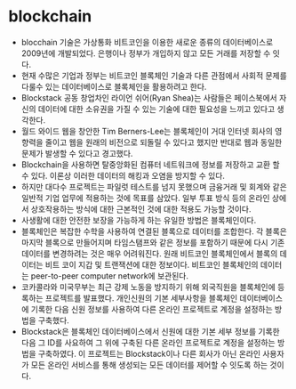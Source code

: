 # blockchain
- blocchain 기술은 가상통화 비트코인을 이용한 새로운 종류의 데이터베이스로 2009년에 개발되었다. 은행이나 정부가 개입하지 않고 모든 거래를 저장할 수 잇다.
- 현재 수많은 기업과 정부는 비트코인 블록체인 기술과 다른 관점에서 사회적 문제를 다룰수 있는 데이터베이스로 블록체인을 활용하려고 한다.
- Blockstack 공동 창업차인 라이언 쉬어(Ryan Shea)는 사람들은 페이스북에서 자신의 데이터에 대한 소유권을 가질 수 있는 기술에 대한 필요성을 느끼고 있다고 생각한다.
- 월드 와이드 웹을 창안한 Tim Berners-Lee는 블록체인이 거대 인터넷 회사의 영향력을 줄이고 웹을 원래의 비전으로 되돌릴 수 있다고 했지만 반대로 웹과 동일한 문제가 발생할 수 있다고 경고했다.
- Blockchain을 사용하면 탈중앙화된 컴퓨터 네트워크에 정보를 저장하고 교환 할 수 있다. 이론상 이러한 데이터의 해킹과 오염을 방지할 수 있다.
- 하지만 대다수 프로젝트는 파일럿 테스트를 넘지 못했으며 금융거래 및 회계와 같은 일반적 기업 업무에 적용하는 것에 목표를 삼았다. 일부 투표 방식 등의 온라인 상에서 상호작용하는 방식에 대한 근본적인 것에 대한 적용도 가능할 것이다.
- 사생활에 대한 안전한 보장을 가능하게 하는 유일한 방법은 블록체인이다.
- 블록체인은 복잡한 수학을 사용하여 연결된 블록으로 데이터를 조합한다. 각 블록은 마지막 블록으로 만들어지며 타임스탬프와 같은 정보를 포함하기 때문에 다시 기존 데이터를 변경하려는 것은 매우 어려워진다. 원래 비트코인 블록체인에서 블록의 데이터는 비트 코이 지갑 및 트랜잭션에 대한 정보이다. 비트코인 블록체인의 데이터는 peer-to-peer computer network에 보관된다.
- 코카콜라와 미국무부는 최근 강제 노동을 방지하기 위해 외국직원을 블록체인에 등록하는 프로젝트를 발표했다. 개인신원의 기본 세부사항을 블록체인 데이터베이스에 기록한 다음 신원 정보를 사용하여 다른 온라인 프로젝트로 계정을 설정하는 방법을 구축했다.
- Blockstack은 블록체인 데이터베이스에서 신원에 대한 기본 세부 정보를 기록한 다음 그 ID를 사요하여 그 위에 구축된 다른 온라인 프로젝트로 계정을 설정하는 방법을 구축하였다. 이 프로젝트는 Blockstack이나 다른 회사가 아닌 온라인 사용자가 모든 온라인 서비스를 통해 생성되는 모든 데이터를 제어할 수 잇도록 하는 것이다.
